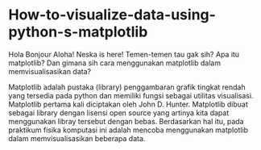 # How-to-visualize-data-using-python-s-matplotlib
Hola Bonjour Aloha! Neska is here! Temen-temen tau gak sih? Apa itu matplotlib? Dan gimana sih cara menggunakan matplotlib dalam memvisualisasikan data?


Matplotlib adalah pustaka (library) penggambaran grafik tingkat rendah yang tersedia pada python dan memiliki fungsi sebagai utilitas visualisasi.
Matplotlib pertama kali diciptakan oleh John D. Hunter.
Matplotlib dibuat sebagai library dengan lisensi open source yang artinya kita dapat menggunakan libray tersebut dengan bebas.
Berdasarkan hal itu, pada praktikum fisika komputasi ini adalah mencoba menggunakan matplotlib dalam memvisualisasikan beberapa data.
